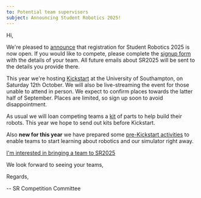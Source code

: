 ```yaml
---
to: Potential team supervisors
subject: Announcing Student Robotics 2025!
---
```


Hi,

We're pleased to [announce][announcement] that registration for Student Robotics
2025 is now open. If you would like to compete, please complete the
[signup form][signup-form] with the details of your team. All future emails
about SR2025 will be sent to the details you provide there.

This year we're hosting [Kickstart][kickstart] at the University of Southampton,
on Saturday 12th October. We will also be live-streaming the event for those
unable to attend in person. We expect to confirm places towards the latter half
of September. Places are limited, so sign up soon to avoid disappointment.

As usual we will loan competing teams a [kit][kit] of parts to help build their
robots. This year we hope to send out kits before Kickstart.

Also **new for this year** we have prepared some [pre-Kickstart activities][pre-kickstart-activities]
to enable teams to start learning about robotics and our simulator right away.

  [I'm interested in bringing a team to SR2025][signup-form]

We look forward to seeing your teams,

Regards,

-- SR Competition Committee

[announcement]: https://studentrobotics.org/blog/2024-09-02-sr2025-registration-open/
[signup-form]: https://docs.google.com/forms/d/e/1FAIpQLScaDRTIoGnSv4F9MXaxe8WXYWlj_4DLHTyv019a6pB2TntEyg/viewform
[kickstart]: https://studentrobotics.org/events/sr2025/kickstart/
[kit]: https://studentrobotics.org/docs/kit/
[pre-kickstart-activities]: https://studentrobotics.org/docs/competitor_resources/pre_kickstart_activities
